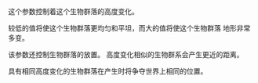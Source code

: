 这个参数控制着这个生物群落的高度变化。

较低的值将使这个生物群落更均匀和平坦，而大的值将使这个生物群落
地形非常多变。

该参数还控制生物群落的放置。
高度变化相似的生物群系会产生更近的距离。

具有相同高度变化的生物群落在产生时将争夺世界上相同的位置。
